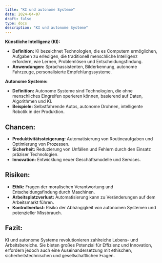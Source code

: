 ```yaml
---
title: "KI und autonome Systeme"
date: 2024-04-07
draft: false
type: docs
description: "KI und autonome Systeme"
---
```


**Künstliche Intelligenz (KI):**

- **Definition:** KI bezeichnet Technologien, die es Computern ermöglichen, Aufgaben zu erledigen, die traditionell menschliche Intelligenz erfordern, wie Lernen, Problemlösen und Entscheidungsfindung.
- **Anwendungen:** Sprachassistenten, Bilderkennung, autonome Fahrzeuge, personalisierte Empfehlungssysteme.

**Autonome Systeme:**

- **Definition:** Autonome Systeme sind Technologien, die ohne menschliches Eingreifen operieren können, basierend auf Daten, Algorithmen und KI.
- **Beispiele:** Selbstfahrende Autos, autonome Drohnen, intelligente Robotik in der Produktion.

## Chancen:

- **Produktivitätssteigerung:** Automatisierung von Routineaufgaben und Optimierung von Prozessen.
- **Sicherheit:** Reduzierung von Unfällen und Fehlern durch den Einsatz präziser Technologien.
- **Innovation:** Entwicklung neuer Geschäftsmodelle und Services.

## Risiken:

- **Ethik:** Fragen der moralischen Verantwortung und Entscheidungsfindung durch Maschinen.
- **Arbeitsplatzverlust:** Automatisierung kann zu Veränderungen auf dem Arbeitsmarkt führen.
- **Kontrollverlust:** Risiko der Abhängigkeit von autonomen Systemen und potenzieller Missbrauch.

## Fazit:

KI und autonome Systeme revolutionieren zahlreiche Lebens- und Arbeitsbereiche. Sie bieten großes Potenzial für Effizienz und Innovation, erfordern jedoch auch eine Auseinandersetzung mit ethischen, sicherheitstechnischen und gesellschaftlichen Fragen.
